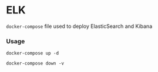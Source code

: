 # ELK

`docker-compose` file used to deploy ElasticSearch and Kibana

### Usage
```
docker-compose up -d
```
```
docker-compose down -v
```
